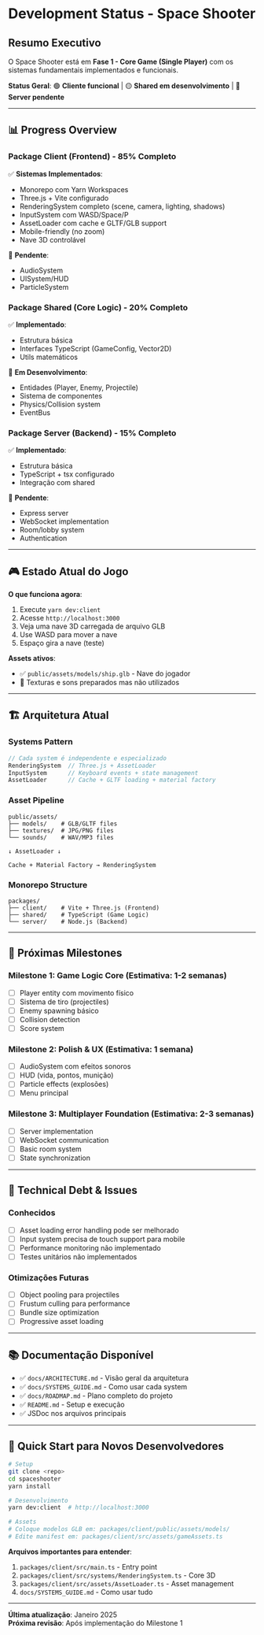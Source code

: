 # Development Status - Space Shooter

## Resumo Executivo

O Space Shooter está em **Fase 1 - Core Game (Single Player)** com os sistemas fundamentais implementados e funcionais.

**Status Geral**: 🟢 **Cliente funcional** | 🟡 **Shared em desenvolvimento** | 🔴 **Server pendente**

---

## 📊 Progress Overview

### Package Client (Frontend) - 85% Completo
✅ **Sistemas Implementados**:
- Monorepo com Yarn Workspaces
- Three.js + Vite configurado
- RenderingSystem completo (scene, camera, lighting, shadows)
- InputSystem com WASD/Space/P
- AssetLoader com cache e GLTF/GLB support
- Mobile-friendly (no zoom)
- Nave 3D controlável

🚧 **Pendente**:
- AudioSystem
- UISystem/HUD
- ParticleSystem

### Package Shared (Core Logic) - 20% Completo
✅ **Implementado**:
- Estrutura básica
- Interfaces TypeScript (GameConfig, Vector2D)
- Utils matemáticos

🚧 **Em Desenvolvimento**:
- Entidades (Player, Enemy, Projectile)
- Sistema de componentes
- Physics/Collision system
- EventBus

### Package Server (Backend) - 15% Completo
✅ **Implementado**:
- Estrutura básica
- TypeScript + tsx configurado
- Integração com shared

🔴 **Pendente**:
- Express server
- WebSocket implementation
- Room/lobby system
- Authentication

---

## 🎮 Estado Atual do Jogo

**O que funciona agora**:
1. Execute `yarn dev:client`
2. Acesse `http://localhost:3000`
3. Veja uma nave 3D carregada de arquivo GLB
4. Use WASD para mover a nave
5. Espaço gira a nave (teste)

**Assets ativos**:
- ✅ `public/assets/models/ship.glb` - Nave do jogador
- 🔄 Texturas e sons preparados mas não utilizados

---

## 🏗️ Arquitetura Atual

### Systems Pattern
```typescript
// Cada system é independente e especializado
RenderingSystem  // Three.js + AssetLoader
InputSystem      // Keyboard events + state management  
AssetLoader      // Cache + GLTF loading + material factory
```

### Asset Pipeline
```
public/assets/
├── models/    # GLB/GLTF files
├── textures/  # JPG/PNG files  
└── sounds/    # WAV/MP3 files

↓ AssetLoader ↓

Cache + Material Factory → RenderingSystem
```

### Monorepo Structure
```
packages/
├── client/    # Vite + Three.js (Frontend)
├── shared/    # TypeScript (Game Logic)
└── server/    # Node.js (Backend)
```

---

## 🎯 Próximas Milestones

### Milestone 1: Game Logic Core (Estimativa: 1-2 semanas)
- [ ] Player entity com movimento físico
- [ ] Sistema de tiro (projectiles)
- [ ] Enemy spawning básico
- [ ] Collision detection
- [ ] Score system

### Milestone 2: Polish & UX (Estimativa: 1 semana)
- [ ] AudioSystem com efeitos sonoros
- [ ] HUD (vida, pontos, munição)
- [ ] Particle effects (explosões)
- [ ] Menu principal

### Milestone 3: Multiplayer Foundation (Estimativa: 2-3 semanas)
- [ ] Server implementation
- [ ] WebSocket communication
- [ ] Basic room system
- [ ] State synchronization

---

## 🔧 Technical Debt & Issues

### Conhecidos
- [ ] Asset loading error handling pode ser melhorado
- [ ] Input system precisa de touch support para mobile
- [ ] Performance monitoring não implementado
- [ ] Testes unitários não implementados

### Otimizações Futuras
- [ ] Object pooling para projectiles
- [ ] Frustum culling para performance
- [ ] Bundle size optimization
- [ ] Progressive asset loading

---

## 📚 Documentação Disponível

- ✅ `docs/ARCHITECTURE.md` - Visão geral da arquitetura
- ✅ `docs/SYSTEMS_GUIDE.md` - Como usar cada system
- ✅ `docs/ROADMAP.md` - Plano completo do projeto
- ✅ `README.md` - Setup e execução
- ✅ JSDoc nos arquivos principais

---

## 🚀 Quick Start para Novos Desenvolvedores

```bash
# Setup
git clone <repo>
cd spaceshooter
yarn install

# Desenvolvimento
yarn dev:client  # http://localhost:3000

# Assets
# Coloque modelos GLB em: packages/client/public/assets/models/
# Edite manifest em: packages/client/src/assets/gameAssets.ts
```

**Arquivos importantes para entender**:
1. `packages/client/src/main.ts` - Entry point
2. `packages/client/src/systems/RenderingSystem.ts` - Core 3D
3. `packages/client/src/assets/AssetLoader.ts` - Asset management
4. `docs/SYSTEMS_GUIDE.md` - Como usar tudo

---

**Última atualização**: Janeiro 2025  
**Próxima revisão**: Após implementação do Milestone 1